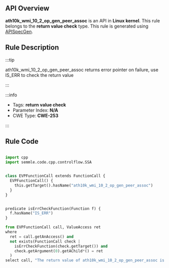 ---
---


## API Overview
**ath10k_wmi_10_2_op_gen_peer_assoc** is an API in **Linux kernel**. This rule belongs to the **return value check** type. This rule is generated using [APISpecGen](../../tools/APISpecGen).
## Rule Description

:::tip

ath10k_wmi_10_2_op_gen_peer_assoc returns error pointer on failure, use IS_ERR to check the return value

:::

:::info

- Tags: **return value check**
- Parameter Index: **N/A**
- CWE Type: **CWE-253**

:::

## Rule Code
```python

import cpp
import semmle.code.cpp.controlflow.SSA


class EVPFunctionCall extends FunctionCall {
  EVPFunctionCall() {
    this.getTarget().hasName("ath10k_wmi_10_2_op_gen_peer_assoc")
  }
}


predicate isErrCheckFunction(Function f) {
  f.hasName("IS_ERR") 
}

from EVPFunctionCall call, ValueAccess ret
where
  ret = call.getAnAccess() and
  not exists(FunctionCall check |
    isErrCheckFunction(check.getTarget()) and
    check.getArgument(0).getAChild*() = ret
  )
select call, "The return value of ath10k_wmi_10_2_op_gen_peer_assoc is not checked with IS_ERR."
    
```